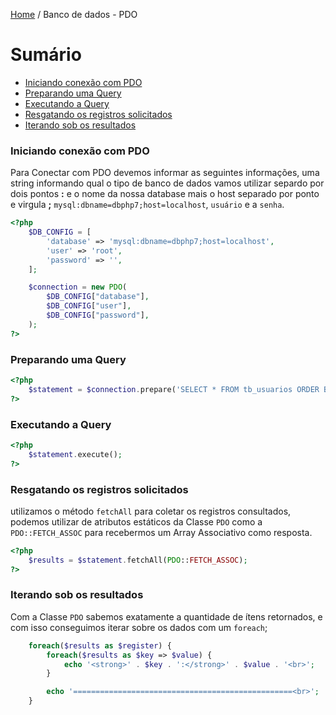 [Home](../README.md) / Banco de dados - PDO

# Sumário

- [Iniciando conexão com PDO](#iniciando-conexão-com-pdo)
- [Preparando uma Query](#preparando-uma-query)
- [Executando a Query](#executando-a-query)
- [Resgatando os registros solicitados](#resgatando-os-registros-solicitados)
- [Iterando sob os resultados](#iterando-sob-os-resultados)


### Iniciando conexão com PDO

Para Conectar com PDO devemos informar as seguintes informações, uma string
informando qual o tipo de banco de dados vamos utilizar separdo por dois pontos **:** e o nome da nossa database
mais o host separado por ponto e virgula **;** `mysql:dbname=dbphp7;host=localhost`, `usuário` e a `senha`.

```php
<?php
    $DB_CONFIG = [
        'database' => 'mysql:dbname=dbphp7;host=localhost',
        'user' => 'root',
        'password' => '',
    ];

    $connection = new PDO(
        $DB_CONFIG["database"],
        $DB_CONFIG["user"],
        $DB_CONFIG["password"],
    );
?>
```

### Preparando uma Query

```php
<?php
    $statement = $connection.prepare('SELECT * FROM tb_usuarios ORDER BY deslogin');
?>
```

### Executando a Query

```php
<?php
    $statement.execute();
?>
```

### Resgatando os registros solicitados

utilizamos o método `fetchAll` para coletar os registros consultados,
podemos utilizar de atributos estáticos da Classe `PDO` como a `PDO::FETCH_ASSOC`
para recebermos um Array Associativo como resposta.

```php
<?php
    $results = $statement.fetchAll(PDO::FETCH_ASSOC);
?>
```

### Iterando sob os resultados

Com a Classe `PDO` sabemos exatamente a quantidade de ítens retornados,
e com isso conseguimos iterar sobre os dados com um `foreach`;

```php
    foreach($results as $register) {
        foreach($results as $key => $value) {
            echo '<strong>' . $key . ':</strong>' . $value . '<br>';
        }

        echo '=================================================<br>';
    }
```

